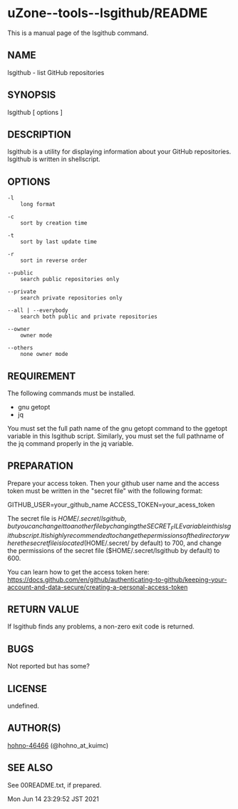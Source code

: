 # uZone--tools--lsgithub/README

This is a manual page of the lsgithub command.

## NAME

lsgithub - list GitHub repositories

## SYNOPSIS

lsgithub [ options ]

## DESCRIPTION

lsgithub is a utility for displaying information about your GitHub repositories.
lsgithub is written in shellscript.

## OPTIONS

	-l
		long format

	-c
		sort by creation time

	-t
		sort by last update time

	-r
		sort in reverse order

	--public
		search public repositories only

	--private
		search private repositories only

	--all | --everybody
		search both public and private repositories

	--owner
		owner mode

	--others
		none owner mode

## REQUIREMENT

The following commands must be installed.

* gnu getopt
* jq

You must set the full path name of the gnu getopt command to the ggetopt variable in this lsgithub script.
Similarly, you must set the full pathname of the jq command properly in the jq variable.


## PREPARATION

Prepare your access token. Then your github user name and the access token must be written in the "secret file" with the following format:

GITHUB_USER=your_github_name
ACCESS_TOKEN=your_acess_token

The secret file is $HOME/.secret/lsgithub, but you can change it to another file by changing the SECRET_FILE variable in this lsgithub script.
It is highly recommended to change the permissions of the directory where the secret file is located ($HOME/.secret/ by default) to 700, and change the permissions of the secret file ($HOME/.secret/lsgithub by default) to 600.

You can learn how to get the access token here:
https://docs.github.com/en/github/authenticating-to-github/keeping-your-account-and-data-secure/creating-a-personal-access-token

## RETURN VALUE

If lsgithub finds any problems, a non-zero exit code is returned.

## BUGS

Not reported but has some?

## LICENSE

undefined.

## AUTHOR(S)

[hohno-46466](https://github.com/hohno-46466)  (@hohno_at_kuimc)

## SEE ALSO

See 00README.txt, if prepared.

Mon Jun 14 23:29:52 JST 2021

